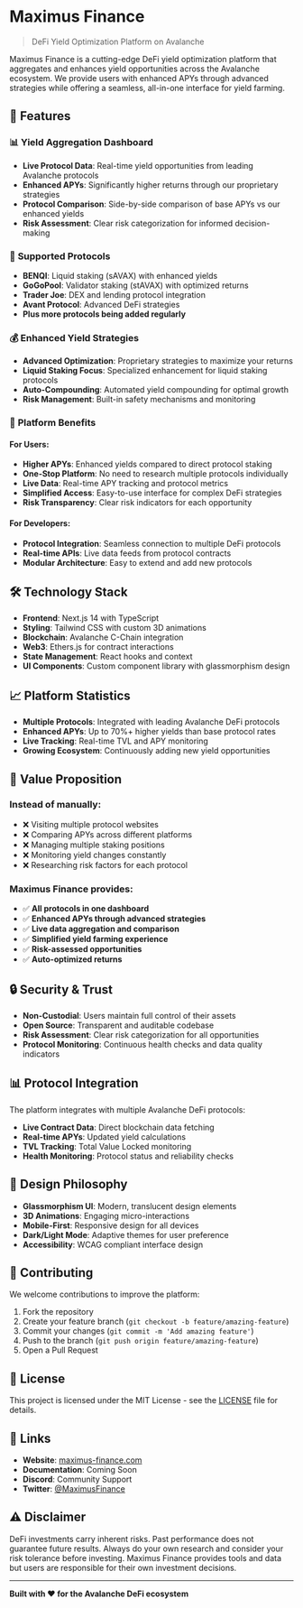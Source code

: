 # Maximus Finance

> DeFi Yield Optimization Platform on Avalanche

Maximus Finance is a cutting-edge DeFi yield optimization platform that aggregates and enhances yield opportunities across the Avalanche ecosystem. We provide users with enhanced APYs through advanced strategies while offering a seamless, all-in-one interface for yield farming.

## 🌟 Features

### 📊 **Yield Aggregation Dashboard**
- **Live Protocol Data**: Real-time yield opportunities from leading Avalanche protocols
- **Enhanced APYs**: Significantly higher returns through our proprietary strategies  
- **Protocol Comparison**: Side-by-side comparison of base APYs vs our enhanced yields
- **Risk Assessment**: Clear risk categorization for informed decision-making

### 🚀 **Supported Protocols**
- **BENQI**: Liquid staking (sAVAX) with enhanced yields
- **GoGoPool**: Validator staking (stAVAX) with optimized returns
- **Trader Joe**: DEX and lending protocol integration
- **Avant Protocol**: Advanced DeFi strategies
- **Plus more protocols being added regularly**

### 💰 **Enhanced Yield Strategies**
- **Advanced Optimization**: Proprietary strategies to maximize your returns
- **Liquid Staking Focus**: Specialized enhancement for liquid staking protocols
- **Auto-Compounding**: Automated yield compounding for optimal growth
- **Risk Management**: Built-in safety mechanisms and monitoring

### 🔧 **Platform Benefits**

#### **For Users:**
- **Higher APYs**: Enhanced yields compared to direct protocol staking
- **One-Stop Platform**: No need to research multiple protocols individually
- **Live Data**: Real-time APY tracking and protocol metrics
- **Simplified Access**: Easy-to-use interface for complex DeFi strategies
- **Risk Transparency**: Clear risk indicators for each opportunity

#### **For Developers:**
- **Protocol Integration**: Seamless connection to multiple DeFi protocols
- **Real-time APIs**: Live data feeds from protocol contracts
- **Modular Architecture**: Easy to extend and add new protocols

## 🛠 Technology Stack

- **Frontend**: Next.js 14 with TypeScript
- **Styling**: Tailwind CSS with custom 3D animations
- **Blockchain**: Avalanche C-Chain integration
- **Web3**: Ethers.js for contract interactions  
- **State Management**: React hooks and context
- **UI Components**: Custom component library with glassmorphism design

## 📈 Platform Statistics

- **Multiple Protocols**: Integrated with leading Avalanche DeFi protocols
- **Enhanced APYs**: Up to 70%+ higher yields than base protocol rates
- **Live Tracking**: Real-time TVL and APY monitoring
- **Growing Ecosystem**: Continuously adding new yield opportunities

## 🎯 Value Proposition

### **Instead of manually:**
- ❌ Visiting multiple protocol websites
- ❌ Comparing APYs across different platforms  
- ❌ Managing multiple staking positions
- ❌ Monitoring yield changes constantly
- ❌ Researching risk factors for each protocol

### **Maximus Finance provides:**
- ✅ **All protocols in one dashboard**
- ✅ **Enhanced APYs through advanced strategies**
- ✅ **Live data aggregation and comparison**
- ✅ **Simplified yield farming experience** 
- ✅ **Risk-assessed opportunities**
- ✅ **Auto-optimized returns**

## 🔒 Security & Trust

- **Non-Custodial**: Users maintain full control of their assets
- **Open Source**: Transparent and auditable codebase
- **Risk Assessment**: Clear risk categorization for all opportunities
- **Protocol Monitoring**: Continuous health checks and data quality indicators

## 📊 Protocol Integration

The platform integrates with multiple Avalanche DeFi protocols:

- **Live Contract Data**: Direct blockchain data fetching
- **Real-time APYs**: Updated yield calculations
- **TVL Tracking**: Total Value Locked monitoring
- **Health Monitoring**: Protocol status and reliability checks

## 🎨 Design Philosophy

- **Glassmorphism UI**: Modern, translucent design elements
- **3D Animations**: Engaging micro-interactions  
- **Mobile-First**: Responsive design for all devices
- **Dark/Light Mode**: Adaptive themes for user preference
- **Accessibility**: WCAG compliant interface design

## 🤝 Contributing

We welcome contributions to improve the platform:

1. Fork the repository
2. Create your feature branch (`git checkout -b feature/amazing-feature`)
3. Commit your changes (`git commit -m 'Add amazing feature'`)
4. Push to the branch (`git push origin feature/amazing-feature`)
5. Open a Pull Request

## 📝 License

This project is licensed under the MIT License - see the [LICENSE](LICENSE) file for details.

## 🔗 Links

- **Website**: [maximus-finance.com](https://maximus-finance.com)
- **Documentation**: Coming Soon
- **Discord**: Community Support
- **Twitter**: [@MaximusFinance](https://twitter.com/MaximusFinance)

## ⚠️ Disclaimer

DeFi investments carry inherent risks. Past performance does not guarantee future results. Always do your own research and consider your risk tolerance before investing. Maximus Finance provides tools and data but users are responsible for their own investment decisions.

---

**Built with ❤️ for the Avalanche DeFi ecosystem**